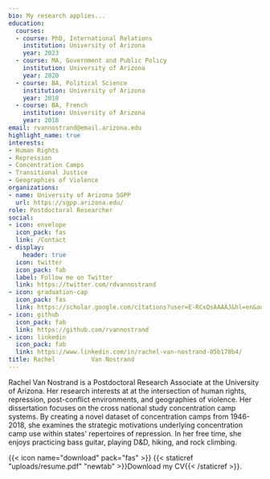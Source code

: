 ```yaml
---
bio: My research applies...
education:
  courses:
  - course: PhD, International Relations
    institution: University of Arizona
    year: 2023
  - course: MA, Government and Public Policy
    institution: University of Arizona
    year: 2020
  - course: BA, Political Science
    institution: University of Arizona
    year: 2018
  - course: BA, French
    institution: University of Arizona
    year: 2018
email: rvannostrand@email.arizona.edu
highlight_name: true
interests:
- Human Rights
- Repression
- Concentration Camps
- Transitional Justice
- Geographies of Violence
organizations:
- name: University of Arizona SGPP
  url: https://sgpp.arizona.edu/
role: Postdoctoral Researcher
social:
- icon: envelope
  icon_pack: fas
  link: /Contact
- display:
    header: true
  icon: twitter
  icon_pack: fab
  label: Follow me on Twitter
  link: https://twitter.com/rdvannostrand
- icon: graduation-cap
  icon_pack: fas
  link: https://scholar.google.com/citations?user=E-RCxQsAAAAJ&hl=en&authuser=1
- icon: github
  icon_pack: fab
  link: https://github.com/rvannostrand
- icon: linkedin
  icon_pack: fab
  link: https://www.linkedin.com/in/rachel-van-nostrand-05b170b4/
title: Rachel          Van Nostrand
---
```


Rachel Van Nostrand is a Postdoctoral Research Associate at the University of Arizona. Her research interests at at the intersection of human rights, repression, post-conflict environments, and geographies of violence. Her dissertation focuses on the cross national study concentration camp systems. By creating a novel dataset of concentration camps from 1946-2018, she examines the strategic motivations underlying concentration camp use within states' repertoires of repression. In her free time, she enjoys practicing bass guitar, playing D&D, hiking, and rock climbing. 

{{< icon name="download" pack="fas" >}} {{< staticref "uploads/resume.pdf" "newtab" >}}Download my CV{{< /staticref >}}.
